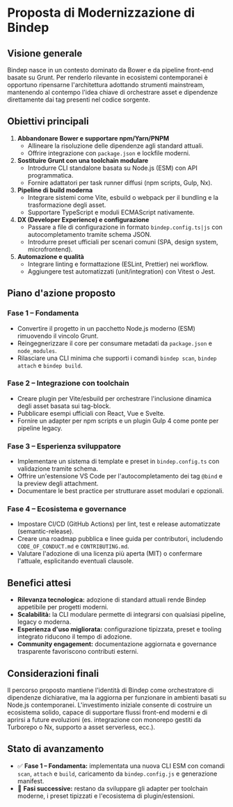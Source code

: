 # Proposta di Modernizzazione di Bindep

## Visione generale
Bindep nasce in un contesto dominato da Bower e da pipeline front-end basate su Grunt. Per renderlo rilevante in ecosistemi contemporanei è opportuno ripensarne l'architettura adottando strumenti mainstream, mantenendo al contempo l'idea chiave di orchestrare asset e dipendenze direttamente dai tag presenti nel codice sorgente.

## Obiettivi principali
1. **Abbandonare Bower e supportare npm/Yarn/PNPM**
   - Allineare la risoluzione delle dipendenze agli standard attuali.
   - Offrire integrazione con `package.json` e lockfile moderni.
2. **Sostituire Grunt con una toolchain modulare**
   - Introdurre CLI standalone basata su Node.js (ESM) con API programmatica.
   - Fornire adattatori per task runner diffusi (npm scripts, Gulp, Nx).
3. **Pipeline di build moderna**
   - Integrare sistemi come Vite, esbuild o webpack per il bundling e la trasformazione degli asset.
   - Supportare TypeScript e moduli ECMAScript nativamente.
4. **DX (Developer Experience) e configurazione**
   - Passare a file di configurazione in formato `bindep.config.ts|js` con autocompletamento tramite schema JSON.
   - Introdurre preset ufficiali per scenari comuni (SPA, design system, microfrontend).
5. **Automazione e qualità**
   - Integrare linting e formattazione (ESLint, Prettier) nei workflow.
   - Aggiungere test automatizzati (unit/integration) con Vitest o Jest.

## Piano d'azione proposto
### Fase 1 – Fondamenta
- Convertire il progetto in un pacchetto Node.js moderno (ESM) rimuovendo il vincolo Grunt.
- Reingegnerizzare il core per consumare metadati da `package.json` e `node_modules`.
- Rilasciare una CLI minima che supporti i comandi `bindep scan`, `bindep attach` e `bindep build`.

### Fase 2 – Integrazione con toolchain
- Creare plugin per Vite/esbuild per orchestrare l'inclusione dinamica degli asset basata sui tag-block.
- Pubblicare esempi ufficiali con React, Vue e Svelte.
- Fornire un adapter per npm scripts e un plugin Gulp 4 come ponte per pipeline legacy.

### Fase 3 – Esperienza sviluppatore
- Implementare un sistema di template e preset in `bindep.config.ts` con validazione tramite schema.
- Offrire un'estensione VS Code per l'autocompletamento dei tag `@bind` e la preview degli attachment.
- Documentare le best practice per strutturare asset modulari e opzionali.

### Fase 4 – Ecosistema e governance
- Impostare CI/CD (GitHub Actions) per lint, test e release automatizzate (semantic-release).
- Creare una roadmap pubblica e linee guida per contributori, includendo `CODE_OF_CONDUCT.md` e `CONTRIBUTING.md`.
- Valutare l'adozione di una licenza più aperta (MIT) o confermare l'attuale, esplicitando eventuali clausole.

## Benefici attesi
- **Rilevanza tecnologica:** adozione di standard attuali rende Bindep appetibile per progetti moderni.
- **Scalabilità:** la CLI modulare permette di integrarsi con qualsiasi pipeline, legacy o moderna.
- **Esperienza d'uso migliorata:** configurazione tipizzata, preset e tooling integrato riducono il tempo di adozione.
- **Community engagement:** documentazione aggiornata e governance trasparente favoriscono contributi esterni.

## Considerazioni finali
Il percorso proposto mantiene l'identità di Bindep come orchestratore di dipendenze dichiarative, ma la aggiorna per funzionare in ambienti basati su Node.js contemporanei. L'investimento iniziale consente di costruire un ecosistema solido, capace di supportare flussi front-end moderni e di aprirsi a future evoluzioni (es. integrazione con monorepo gestiti da Turborepo o Nx, supporto a asset serverless, ecc.).


## Stato di avanzamento
- ✅ **Fase 1 – Fondamenta:** implementata una nuova CLI ESM con comandi `scan`, `attach` e `build`, caricamento da `bindep.config.js` e generazione manifest.
- 🚧 **Fasi successive:** restano da sviluppare gli adapter per toolchain moderne, i preset tipizzati e l'ecosistema di plugin/estensioni.
